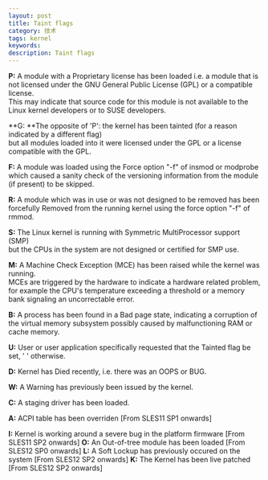 ```yaml
---
layout: post
title: Taint flags
category: 技术
tags: kernel
keywords: 
description: Taint flags
---
```


**P:**  A module with a Proprietary license has been loaded
i.e. a module that is not licensed under the GNU General Public License (GPL) or a compatible license.  
This may indicate that source code for this module is not available to the Linux kernel developers or to SUSE developers.  


**G: **The opposite of 'P': the kernel has been tainted (for a reason indicated by a different flag)  
but all modules loaded into it were licensed under the GPL or a license compatible with the GPL.


**F:** A module was loaded using the Force option "-f" of insmod or modprobe  
which caused a sanity check of the versioning information from the module (if present) to be skipped.  


**R:** A module which was in use or was not designed to be removed has been forcefully Removed from the running kernel using the force option "-f" of rmmod.


**S:** The Linux kernel is running with Symmetric MultiProcessor support (SMP)  
but the CPUs in the system are not designed or certified for SMP use.

**M:** A Machine Check Exception (MCE) has been raised while the kernel was running.  
MCEs are triggered by the hardware to indicate a hardware related problem, for example the CPU's temperature exceeding a threshold or a memory bank signaling an uncorrectable error.  

**B:** A process has been found in a Bad page state, indicating a corruption of the virtual memory subsystem  possibly caused by malfunctioning RAM or cache memory.

**U:** User or user application specifically requested that the Tainted flag be set, ' ' otherwise.

**D:** Kernel has Died recently, i.e. there was an OOPS or BUG.

**W:** A Warning has previously been issued by the kernel.

**C:** A staging driver has been loaded.

**A:** ACPI table has been overriden [From SLES11 SP1 onwards]

**I:** Kernel is working around a severe bug in the platform firmware [From SLES11 SP2 onwards]
**O:** An Out-of-tree module has been loaded [From SLES12 SP0 onwards]
**L:** A Soft Lockup has previously occured on the system [From SLES12 SP2 onwards]
**K:** The Kernel has been live patched [From SLES12 SP2 onwards]